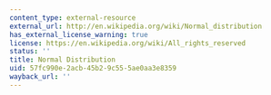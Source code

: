 ```yaml
---
content_type: external-resource
external_url: http://en.wikipedia.org/wiki/Normal_distribution
has_external_license_warning: true
license: https://en.wikipedia.org/wiki/All_rights_reserved
status: ''
title: Normal Distribution
uid: 57fc990e-2acb-45b2-9c55-5ae0aa3e8359
wayback_url: ''
---
```

